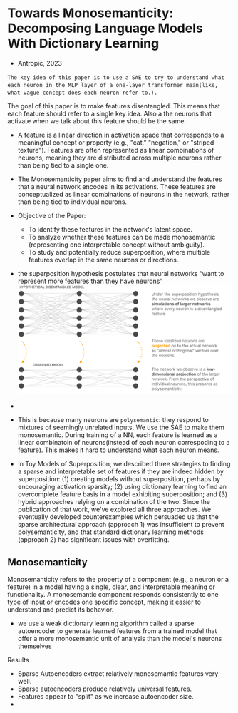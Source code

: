 # Towards Monosemanticity: Decomposing Language Models With Dictionary Learning
- Antropic, 2023

`The key idea of this paper is to use a SAE to try to understand what each neuron in the MLP layer of a one-layer transformer mean(like, what vague concept does each neuron refer to.).`

The goal of this paper is to make features disentangled. This means that each feature should refer to a single key idea. Also a the neurons that activate when we talk about this feature should be the same.

- A feature is a linear direction in activation space that corresponds to a meaningful concept or property (e.g., "cat," "negation," or "striped texture"). Features are often represented as linear combinations of neurons, meaning they are distributed across multiple neurons rather than being tied to a single one.

- The Monosemanticity paper aims to find and understand the features that a neural network encodes in its activations. These features are conceptualized as linear combinations of neurons in the network, rather than being tied to individual neurons.

- Objective of the Paper:
    - To identify these features in the network's latent space.
    - To analyze whether these features can be made monosemantic (representing one interpretable concept without ambiguity).
    - To study and potentially reduce superposition, where multiple features overlap in the same neurons or directions.

- the superposition hypothesis postulates that neural networks “want to represent more features than they have neurons”
![alt text](image.png)
- 
- This is because many neurons are `polysemantic`: they respond to mixtures of seemingly unrelated inputs. We use the SAE to make them monosemantic. During training of a NN, each feature is learned as a linear combinatoin of neurons(instead of each neuron correspoding to a feature). This makes it hard to understand what each neuron means.

- In Toy Models of Superposition, we described three strategies to finding a sparse and interpretable set of features if they are indeed hidden by superposition: (1) creating models without superposition, perhaps by encouraging activation sparsity; (2) using dictionary learning to find an overcomplete feature basis in a model exhibiting superposition; and (3) hybrid approaches relying on a combination of the two. Since the publication of that work, we've explored all three approaches. We eventually developed counterexamples which persuaded us that the sparse architectural approach (approach 1) was insufficient to prevent polysemanticity, and that standard dictionary learning methods (approach 2) had significant issues with overfitting.


## Monosemanticity
Monosemanticity refers to the property of a component (e.g., a neuron or a feature) in a model having a single, clear, and interpretable meaning or functionality. A monosemantic component responds consistently to one type of input or encodes one specific concept, making it easier to understand and predict its behavior.

- we use a weak dictionary learning algorithm called a sparse autoencoder to generate learned features from a trained model that offer a more monosemantic unit of analysis than the model's neurons themselves

Results
- Sparse Autoencoders extract relatively monosemantic features very well.
- Sparse autoencoders produce relatively universal features.
- Features appear to "split" as we increase autoencoder size.
- 